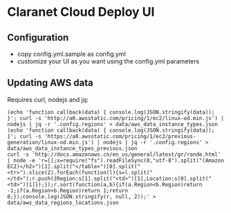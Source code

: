 # Claranet Cloud Deploy UI

## Configuration
* copy config.yml.sample as config.yml
* customize your UI as you want using the config.yml parameters

## Updating AWS data
Requires curl, nodejs and jq:

    (echo 'function callback(data) { console.log(JSON.stringify(data)); }'; curl -s 'http://a0.awsstatic.com/pricing/1/ec2/linux-od.min.js') | nodejs | jq -r '.config.regions' > data/aws_data_instance_types.json
    (echo 'function callback(data) { console.log(JSON.stringify(data)); }'; curl -s 'https://a0.awsstatic.com/pricing/1/ec2/previous-generation/linux-od.min.js') | nodejs | jq -r '.config.regions' > data/aws_data_instance_types_previous.json
    curl -s 'http://docs.amazonaws.cn/en_us/general/latest/gr/rande.html' | node -e 'r=[];x=require("fs").readFileSync(0,"utf-8").split("(Amazon EC2)</h2>")[1].split("</table>")[0].split("<tr>").slice(2).forEach(function(l){s=l.split("</td>");r.push({Region:s[1].split("<td>")[1],Location:s[0].split("<td>")[1]});});r.sort(function(a,b){if(a.Region<b.Region)return -1;if(a.Region>b.Region)return 1;return 0;});console.log(JSON.stringify(r, null, 2));' > data/aws_data_regions_locations.json
